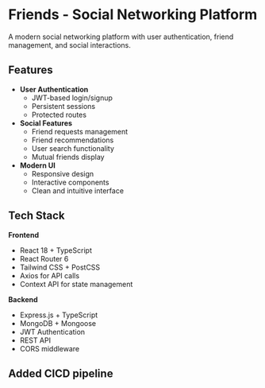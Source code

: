 # Friends - Social Networking Platform

A modern social networking platform with user authentication, friend management, and social interactions.

## Features

- **User Authentication**
  - JWT-based login/signup
  - Persistent sessions
  - Protected routes
- **Social Features**
  - Friend requests management
  - Friend recommendations
  - User search functionality
  - Mutual friends display
- **Modern UI**
  - Responsive design
  - Interactive components
  - Clean and intuitive interface

## Tech Stack

**Frontend**

- React 18 + TypeScript
- React Router 6
- Tailwind CSS + PostCSS
- Axios for API calls
- Context API for state management

**Backend**

- Express.js + TypeScript
- MongoDB + Mongoose
- JWT Authentication
- REST API
- CORS middleware

## Added CICD pipeline
